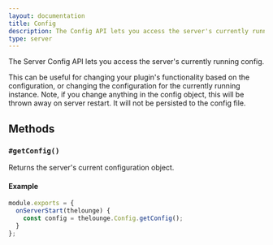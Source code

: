 ```yaml
---
layout: documentation
title: Config
description: The Config API lets you access the server's currently running config.
type: server
---
```


The Server Config API lets you access the server's currently running config. 

This can be useful for changing your plugin's functionality based on the configuration, or changing the configuration for the currently running instance.
Note, if you change anything in the config object, this will be thrown away on server restart. It will not be persisted to the config file.

## Methods

### `#getConfig()`

Returns the server's current configuration object.

#### Example

```js
module.exports = {
  onServerStart(thelounge) {
    const config = thelounge.Config.getConfig();
  }
};
```
